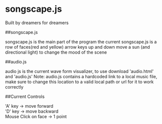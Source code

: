 # songscape.js

Built by dreamers for dreamers

##songscape.js

songscape.js is the main part of the program
the current songscape.js is a row of faces(red and yellow) arrow keys up and down move a sun (and directional light) to change the mood of the scene


##audio.js

audio js is the current wave form visualizer, to use download 'audio.html' and 'audio.js'
Note: audio.js contains a hardcoded link to a local music file, make sure to change this location to a valid local path or url
for it to work correctly

##Current Controls

'A' key -> move forward  
'D' key -> move backward  
Mouse Click on face -> 1 point  
